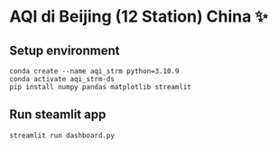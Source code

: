 # AQI di Beijing (12 Station) China ✨

## Setup environment
```
conda create --name aqi_strm python=3.10.9
conda activate aqi_strm-ds
pip install numpy pandas matplotlib streamlit
```

## Run steamlit app
```
streamlit run dashboard.py
```
